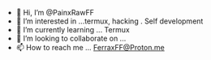 - 👋 Hi, I’m @PainxRawFF
- 👀 I’m interested in ...termux, hacking . Self development 
- 🌱 I’m currently learning ... Termux 
- 💞️ I’m looking to collaborate on ...
- 📫 How to reach me ... FerraxFF@Proton.me

<!--- 
PainxRawFF/PainxRawFF is a beginner, I go by talk less Listen listen more ! I barley started to use all of this and honestly I love it
I'm always trying to better myself ! So out of respect if anyone could mentor me in hacking or how to use softwares I would appreciate it ! And yo I ain't looking for no free time ! 
If you can look out for me best believe I'll send something your way ! $$$, I'm highly humble and all about mutual respect btw.
I just want to atcually do something with my self for once .... I'm into termux btw ... Any help much appreciated! Much respect! FF.

--->

